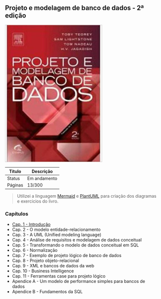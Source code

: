 ## Projeto e modelagem de banco de dados - 2ª edição

<img src="./mer.jpg" alt="Projeto e modelagem de banco de dados - 2ª edição" title="Projeto e modelagem de banco de dados - 2ª edição" width="320">

| Título  | Descrição    |
| ------- | ------------ |
| Status  | Em andamento |
| Páginas | 13/300       |

> Utilizei a linguagem [Mermaid](https://mermaid.js.org/syntax) e [PlantUML](https://plantuml.com/) para criação dos diagramas e exercicios do livro.

### Capítulos

-  [Cap. 1 - Introdução](https://github.com/mgomesdev/projeto-e-modelagem-de-banco-de-dados/tree/main/introducao/INTRODUCAO)
-  Cap. 2 - O modelo entidade-relacionamento
-  Cap. 3 - A UML (Unified modeling language)
-  Cap. 4 - Análise de requisitos e modelagem de dados conceitual
-  Cap. 5 - Transformando o modelo de dados conceitual em SQL
-  Cap. 6 - Normalização
-  Cap. 7 - Exemplo de projeto lógico de banco de dados
-  Cap. 8 - Projeto objeto-relacional
-  Cap. 9 - XML e bancos de dados da web
-  Cap. 10 - Business Intelligence
-  Cap. 11 - Ferramentas case para projeto lógico
-  Apendice A - Um modelo de performance simples para bancos de dados
-  Apendice B - Fundamentos da SQL
